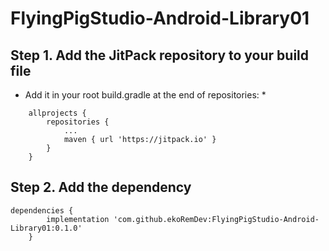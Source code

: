 # FlyingPigStudio-Android-Library01

## Step 1. Add the JitPack repository to your build file 

 * Add it in your root build.gradle at the end of repositories: * 

```
	allprojects {
		repositories {
			...
			maven { url 'https://jitpack.io' }
		}
	}
```

## Step 2. Add the dependency

```
dependencies {
		implementation 'com.github.ekoRemDev:FlyingPigStudio-Android-Library01:0.1.0'
	}
```
